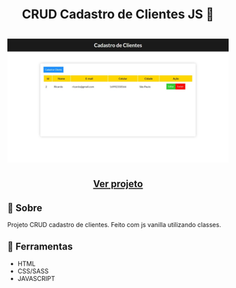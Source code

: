 <h1 align=" center"> 
    CRUD Cadastro de Clientes JS 🥁
</h1>

<h1>
    <img src="cadastro.jpeg">
</h1>

<h2 align="center">
    <a href="https://matheusnlourenco.github.io/projeto-js-crudCadastroClientes/">Ver projeto</a>
</h2>
<h2>🚨 Sobre </h2>

Projeto CRUD cadastro de clientes. Feito com js vanilla utilizando classes.

<h2>🔨 Ferramentas </h2>

- HTML
- CSS/SASS
- JAVASCRIPT
